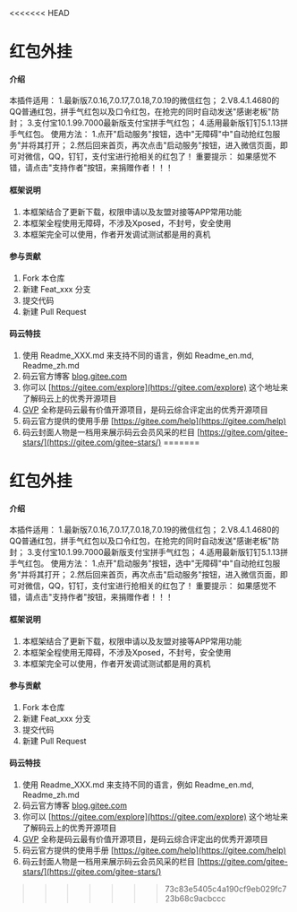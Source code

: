 <<<<<<< HEAD
# 红包外挂

#### 介绍
本插件适用：
1.最新版7.0.16,7.0.17,7.0.18,7.0.19的微信红包；
2.V8.4.1.4680的QQ普通红包，拼手气红包以及口令红包，在抢完的同时自动发送"感谢老板"防封；
3.支付宝10.1.99.7000最新版支付宝拼手气红包；
4.适用最新版钉钉5.1.13拼手气红包。
使用方法：
1.点开"启动服务"按钮，选中"无障碍"中"自动抢红包服务"并将其打开；
2.然后回来首页，再次点击"启动服务"按钮，进入微信页面，即可对微信，QQ，钉钉，支付宝进行抢相关的红包了！
重要提示：
如果感觉不错，请点击"支持作者"按钮，来捐赠作者！！！


#### 框架说明

1.  本框架结合了更新下载，权限申请以及友盟对接等APP常用功能
2.  本框架全程使用无障碍，不涉及Xposed，不封号，安全使用
3.  本框架完全可以使用，作者开发调试测试都是用的真机

#### 参与贡献

1.  Fork 本仓库
2.  新建 Feat_xxx 分支
3.  提交代码
4.  新建 Pull Request


#### 码云特技

1.  使用 Readme\_XXX.md 来支持不同的语言，例如 Readme\_en.md, Readme\_zh.md
2.  码云官方博客 [blog.gitee.com](https://blog.gitee.com)
3.  你可以 [https://gitee.com/explore](https://gitee.com/explore) 这个地址来了解码云上的优秀开源项目
4.  [GVP](https://gitee.com/gvp) 全称是码云最有价值开源项目，是码云综合评定出的优秀开源项目
5.  码云官方提供的使用手册 [https://gitee.com/help](https://gitee.com/help)
6.  码云封面人物是一档用来展示码云会员风采的栏目 [https://gitee.com/gitee-stars/](https://gitee.com/gitee-stars/)
=======
# 红包外挂

#### 介绍
本插件适用：
1.最新版7.0.16,7.0.17,7.0.18,7.0.19的微信红包；
2.V8.4.1.4680的QQ普通红包，拼手气红包以及口令红包，在抢完的同时自动发送"感谢老板"防封；
3.支付宝10.1.99.7000最新版支付宝拼手气红包；
4.适用最新版钉钉5.1.13拼手气红包。
使用方法：
1.点开"启动服务"按钮，选中"无障碍"中"自动抢红包服务"并将其打开；
2.然后回来首页，再次点击"启动服务"按钮，进入微信页面，即可对微信，QQ，钉钉，支付宝进行抢相关的红包了！
重要提示：
如果感觉不错，请点击"支持作者"按钮，来捐赠作者！！！


#### 框架说明

1.  本框架结合了更新下载，权限申请以及友盟对接等APP常用功能
2.  本框架全程使用无障碍，不涉及Xposed，不封号，安全使用
3.  本框架完全可以使用，作者开发调试测试都是用的真机

#### 参与贡献

1.  Fork 本仓库
2.  新建 Feat_xxx 分支
3.  提交代码
4.  新建 Pull Request


#### 码云特技

1.  使用 Readme\_XXX.md 来支持不同的语言，例如 Readme\_en.md, Readme\_zh.md
2.  码云官方博客 [blog.gitee.com](https://blog.gitee.com)
3.  你可以 [https://gitee.com/explore](https://gitee.com/explore) 这个地址来了解码云上的优秀开源项目
4.  [GVP](https://gitee.com/gvp) 全称是码云最有价值开源项目，是码云综合评定出的优秀开源项目
5.  码云官方提供的使用手册 [https://gitee.com/help](https://gitee.com/help)
6.  码云封面人物是一档用来展示码云会员风采的栏目 [https://gitee.com/gitee-stars/](https://gitee.com/gitee-stars/)
>>>>>>> 73c83e5405c4a190cf9eb029fc723b68c9acbccc
